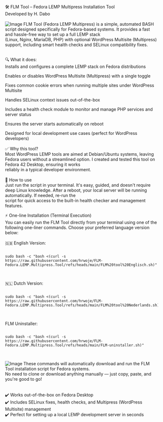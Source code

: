 🛠️ FLM Tool – Fedora LEMP Multipress Installation Tool<br>
Developed by H. Dabo<br><br>
![Image](https://github.com/user-attachments/assets/704ff20f-6fd1-410d-9f31-15410d02e51f)
FLM Tool (Fedora LEMP Multipress) is a simple, automated BASH script designed specifically for Fedora-based systems. It provides a fast and hassle-free way to set up a full LEMP stack <br>(Linux, Nginx, MariaDB, PHP) with optional WordPress Multisite (Multipress) support, including smart health checks and SELinux compatibility fixes.<br>
<br>

🔍 What it does:<br>
Installs and configures a complete LEMP stack on Fedora distributions<br>

Enables or disables WordPress Multisite (Multipress) with a single toggle

Fixes common cookie errors when running multiple sites under WordPress Multisite

Handles SELinux context issues out-of-the-box

Includes a health check module to monitor and manage PHP services and server status

Ensures the server starts automatically on reboot

Designed for local development use cases (perfect for WordPress developers)<br>
<br>
✅ Why this tool?<br>
Most WordPress LEMP tools are aimed at Debian/Ubuntu systems, leaving Fedora users without a streamlined option. I created and tested this tool on Fedora 42 Desktop, ensuring it works <br>reliably in a typical developer environment.<br>
<br>
🚀 How to use<br>
Just run the script in your terminal. It's easy, guided, and doesn't require deep Linux knowledge. After a reboot, your local server will be running automatically. If needed, re-run the <br>script for quick access to the built-in health checker and management features.<br>


⚡ One-line Installation (Terminal Execution)<br>
You can easily run the FLM Tool directly from your terminal using one of the following one-liner commands. Choose your preferred language version below:<br>
<br>
🇬🇧 English Version:<br>
<pre><code id="command">
sudo bash -c "bash <(curl -s https://raw.githubusercontent.com/hrwoje/FLM-Fedora.LEMP.Multipress.Tool/refs/heads/main/FLM%20tool%20Englisch.sh)"
</code></pre><br> 
🇳🇱 Dutch Version:<br>
<pre><code id="command">
sudo bash -c "bash <(curl -s https://raw.githubusercontent.com/hrwoje/FLM-Fedora.LEMP.Multipress.Tool/refs/heads/main/FLM%20tool%20Nederlands.sh)"
</code></pre><br> 
FLM Uninstaller:<br>
<pre><code id="command">
sudo bash -c "bash <(curl -s https://raw.githubusercontent.com/hrwoje/FLM-Fedora.LEMP.Multipress.Tool/refs/heads/main/FLM-uninstaller.sh)"
</code></pre><br>  
![Image](https://github.com/user-attachments/assets/f537c256-fe1c-43f2-a10f-9e6dc16316e0)
These commands will automatically download and run the FLM Tool installation script for Fedora systems.<br>
No need to clone or download anything manually — just copy, paste, and you're good to go!<br><br>
<br>
✔️ Works out-of-the-box on Fedora Desktop<br>
✔️ Includes SELinux fixes, health checks, and Multipress (WordPress Multisite) management<br>
✔️ Perfect for setting up a local LEMP development server in seconds<br>


